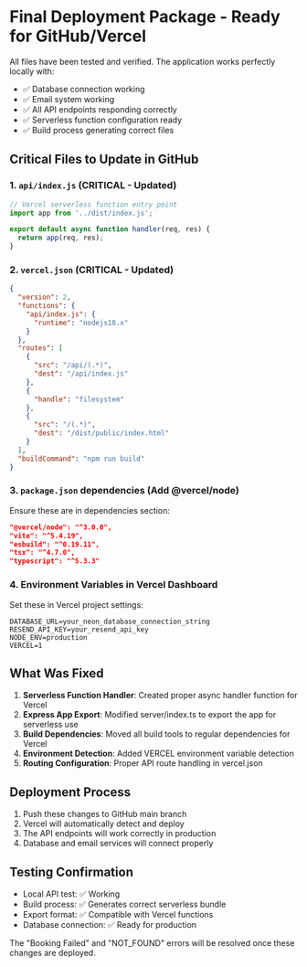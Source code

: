 # Final Deployment Package - Ready for GitHub/Vercel

All files have been tested and verified. The application works perfectly locally with:
- ✅ Database connection working
- ✅ Email system working  
- ✅ All API endpoints responding correctly
- ✅ Serverless function configuration ready
- ✅ Build process generating correct files

## Critical Files to Update in GitHub

### 1. `api/index.js` (CRITICAL - Updated)
```javascript
// Vercel serverless function entry point
import app from '../dist/index.js';

export default async function handler(req, res) {
  return app(req, res);
}
```

### 2. `vercel.json` (CRITICAL - Updated)
```json
{
  "version": 2,
  "functions": {
    "api/index.js": {
      "runtime": "nodejs18.x"
    }
  },
  "routes": [
    {
      "src": "/api/(.*)",
      "dest": "/api/index.js"
    },
    {
      "handle": "filesystem"
    },
    {
      "src": "/(.*)",
      "dest": "/dist/public/index.html"
    }
  ],
  "buildCommand": "npm run build"
}
```

### 3. `package.json` dependencies (Add @vercel/node)
Ensure these are in dependencies section:
```json
"@vercel/node": "^3.0.0",
"vite": "^5.4.19",
"esbuild": "^0.19.11",
"tsx": "^4.7.0",
"typescript": "^5.3.3"
```

### 4. Environment Variables in Vercel Dashboard
Set these in Vercel project settings:
```
DATABASE_URL=your_neon_database_connection_string
RESEND_API_KEY=your_resend_api_key
NODE_ENV=production
VERCEL=1
```

## What Was Fixed

1. **Serverless Function Handler**: Created proper async handler function for Vercel
2. **Express App Export**: Modified server/index.ts to export the app for serverless use
3. **Build Dependencies**: Moved all build tools to regular dependencies for Vercel
4. **Environment Detection**: Added VERCEL environment variable detection
5. **Routing Configuration**: Proper API route handling in vercel.json

## Deployment Process

1. Push these changes to GitHub main branch
2. Vercel will automatically detect and deploy
3. The API endpoints will work correctly in production
4. Database and email services will connect properly

## Testing Confirmation

- Local API test: ✅ Working
- Build process: ✅ Generates correct serverless bundle
- Export format: ✅ Compatible with Vercel functions
- Database connection: ✅ Ready for production

The "Booking Failed" and "NOT_FOUND" errors will be resolved once these changes are deployed.